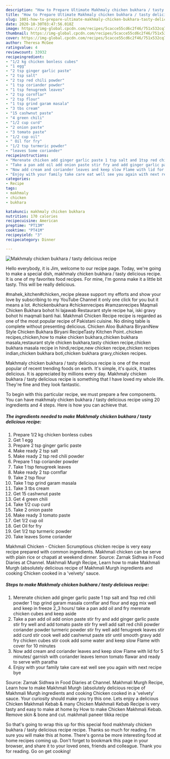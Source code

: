 ```yaml
---
description: "How to Prepare Ultimate Makhmaly chicken bukhara / tasty delicious recipe"
title: "How to Prepare Ultimate Makhmaly chicken bukhara / tasty delicious recipe"
slug: 1001-how-to-prepare-ultimate-makhmaly-chicken-bukhara-tasty-delicious-recipe
date: 2020-10-30T03:47:56.018Z
image: https://img-global.cpcdn.com/recipes/5cacce55cd6c2f46/751x532cq70/makhmaly-chicken-bukhara-tasty-delicious-recipe-recipe-main-photo.jpg
thumbnail: https://img-global.cpcdn.com/recipes/5cacce55cd6c2f46/751x532cq70/makhmaly-chicken-bukhara-tasty-delicious-recipe-recipe-main-photo.jpg
cover: https://img-global.cpcdn.com/recipes/5cacce55cd6c2f46/751x532cq70/makhmaly-chicken-bukhara-tasty-delicious-recipe-recipe-main-photo.jpg
author: Theresa McGee
ratingvalue: 4
reviewcount: 33932
recipeingredient:
- "1/2 kg chicken bonless cubes"
- "1 egg"
- "2 tsp ginger garlic paste"
- "2 tsp salt"
- "2 tsp red chili powder"
- "1 tsp coriander powder"
- "1 tsp fenugreek leaves"
- "2 tsp cornflar"
- "2 tsp flour"
- "1 tsp grind garam masala"
- "3 tbs cream"
- "15 cashwnut paste"
- "4 green chili"
- "1/2 cup curd"
- "2 onion paste"
- "3 tomato paste"
- "1/2 cup oil"
- " Oil for fry"
- "1/2 tsp turmeric powder"
- "leaves Some coriander"
recipeinstructions:
- "Merenate chicken add ginger garlic paste 1 tsp salt and 1tsp red chili powder 1 tsp grind garam masala cornflar and flour and egg mix well and keep in freeze 2_3 hours/ take a pan add oil and fry merenate chicken cubes and keep aside"
- "Take a pan add oil add onion paste stir fry and add ginger garlic paste stir fry well and add tomato paste stir fry well add salt red chili powder coriander powder turmeric powder stir fry well add fenugreek leaves stir add curd stir cook well add cashwnut paste stir until smooth gravy add fry chicken cubes stir cook add some water and keep slow Flame with cover for 10 minutes"
- "Now add cream and coriander leaves and keep slow Flame with lid for 5 minutes/ garnish with coriander leaves lemon tomato flawar and ready to serve with paratha"
- "Enjoy with your family take care eat well see you again with next recipe bye"
categories:
- Recipe
tags:
- makhmaly
- chicken
- bukhara

katakunci: makhmaly chicken bukhara 
nutrition: 170 calories
recipecuisine: American
preptime: "PT13M"
cooktime: "PT41M"
recipeyield: "3"
recipecategory: Dinner

---
```



![Makhmaly chicken bukhara / tasty delicious recipe](https://img-global.cpcdn.com/recipes/5cacce55cd6c2f46/751x532cq70/makhmaly-chicken-bukhara-tasty-delicious-recipe-recipe-main-photo.jpg)

Hello everybody, it is Jim, welcome to our recipe page. Today, we're going to make a special dish, makhmaly chicken bukhara / tasty delicious recipe. It is one of my favorites food recipes. For mine, I'm gonna make it a little bit tasty. This will be really delicious.

#mahek_kitchen#chicken_recipe please support my efforts and show your love by subscribing to my YouTube Channel it only one click for you but it means a lot. #chickenbukhara #chickenrecipes #ramzanrecipes Maqmali Chicken Bukhara bohot hi lajawab Restaurant style recipe hai, iski gravy bohot hi maqmali banti hai. Makhmali Chicken Recipe recipe is regarded as one of the most popular recipe of Pakistani cuisine. No dining table is complete without presenting delicious. Chicken Aloo Bukhara BiryaniNew Style Chicken Bukhara Biryani RecipeTasty Kitchen Point..chicken recipes,chicken,how to make chicken bukhara,chicken bukhara masala,restaurant style chicken bukhara,tasty chicken recipe,chicken bukhara masala recipe in hindi,recipe,new chicken recipe,chicken recipes indian,chicken bukhara boti,chicken bukhara gravy,chicken recipes.

Makhmaly chicken bukhara / tasty delicious recipe is one of the most popular of recent trending foods on earth. It's simple, it's quick, it tastes delicious. It is appreciated by millions every day. Makhmaly chicken bukhara / tasty delicious recipe is something that I have loved my whole life. They're fine and they look fantastic.


To begin with this particular recipe, we must prepare a few components. You can have makhmaly chicken bukhara / tasty delicious recipe using 20 ingredients and 4 steps. Here is how you can achieve that.

<!--inarticleads1-->

##### The ingredients needed to make Makhmaly chicken bukhara / tasty delicious recipe:

1. Prepare 1/2 kg chicken bonless cubes
1. Get 1 egg
1. Prepare 2 tsp ginger garlic paste
1. Make ready 2 tsp salt
1. Make ready 2 tsp red chili powder
1. Prepare 1 tsp coriander powder
1. Take 1 tsp fenugreek leaves
1. Make ready 2 tsp cornflar
1. Take 2 tsp flour
1. Take 1 tsp grind garam masala
1. Take 3 tbs cream
1. Get 15 cashwnut paste
1. Get 4 green chili
1. Take 1/2 cup curd
1. Take 2 onion paste
1. Make ready 3 tomato paste
1. Get 1/2 cup oil
1. Get  Oil for fry
1. Get 1/2 tsp turmeric powder
1. Take leaves Some coriander


Makhmali Chicken - Chicken Scrumptious chicken recipe is very easy recipe prepared with common ingredients. Makhmali chicken can be serve with plain rice or chapati at weekend dinner. Source: Zarnak Sidhwa in Food Diaries at Channel. Makhmali Murgh Recipe, Learn how to make Makhmali Murgh (absolutely delicious recipe of Makhmali Murgh ingredients and cooking Chicken cooked in a &#39;velvety&#39; sauce. 

<!--inarticleads2-->

##### Steps to make Makhmaly chicken bukhara / tasty delicious recipe:

1. Merenate chicken add ginger garlic paste 1 tsp salt and 1tsp red chili powder 1 tsp grind garam masala cornflar and flour and egg mix well and keep in freeze 2_3 hours/ take a pan add oil and fry merenate chicken cubes and keep aside
1. Take a pan add oil add onion paste stir fry and add ginger garlic paste stir fry well and add tomato paste stir fry well add salt red chili powder coriander powder turmeric powder stir fry well add fenugreek leaves stir add curd stir cook well add cashwnut paste stir until smooth gravy add fry chicken cubes stir cook add some water and keep slow Flame with cover for 10 minutes
1. Now add cream and coriander leaves and keep slow Flame with lid for 5 minutes/ garnish with coriander leaves lemon tomato flawar and ready to serve with paratha
1. Enjoy with your family take care eat well see you again with next recipe bye


Source: Zarnak Sidhwa in Food Diaries at Channel. Makhmali Murgh Recipe, Learn how to make Makhmali Murgh (absolutely delicious recipe of Makhmali Murgh ingredients and cooking Chicken cooked in a &#39;velvety&#39; sauce. Your curiosity should make you try this one. Lets enjoy a delicious Chicken Makhmali Kebab &amp; many Chicken Makhmali Kebab Recipe is very tasty and easy to make at home by How to make Chicken Makhmali Kebab. Remove skin &amp; bone and cut. makhmali paneer tikka recipe 

So that's going to wrap this up for this special food makhmaly chicken bukhara / tasty delicious recipe recipe. Thanks so much for reading. I'm sure you will make this at home. There's gonna be more interesting food at home recipes coming up. Don't forget to bookmark this page in your browser, and share it to your loved ones, friends and colleague. Thank you for reading. Go on get cooking!
